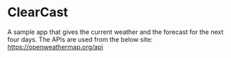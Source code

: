 # ClearCast

A sample app that gives the current weather and the forecast for the next four days. The APIs are used from the below site:
https://openweathermap.org/api
